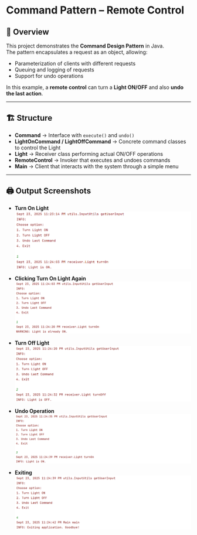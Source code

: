 # Command Pattern – Remote Control

## 📖 Overview
This project demonstrates the **Command Design Pattern** in Java.  
The pattern encapsulates a request as an object, allowing:
- Parameterization of clients with different requests
- Queuing and logging of requests
- Support for undo operations

In this example, a **remote control** can turn a **Light ON/OFF** and also **undo the last action**.

---

## 🏗️ Structure
- **Command** → Interface with `execute()` and `undo()`
- **LightOnCommand / LightOffCommand** → Concrete command classes to control the Light
- **Light** → Receiver class performing actual ON/OFF operations
- **RemoteControl** → Invoker that executes and undoes commands
- **Main** → Client that interacts with the system through a simple menu

---

## 🖨️ Output Screenshots

- **Turn On Light** 
![1.png](OutputScreenShot/1.png)

- **Clicking Turn On Light Again**
![2.png](OutputScreenShot/2.png)

- **Turn Off Light**
![3.png](OutputScreenShot/3.png)

- **Undo Operation**
![4.png](OutputScreenShot/4.png)

- **Exiting**
![5.png](OutputScreenShot/5.png)